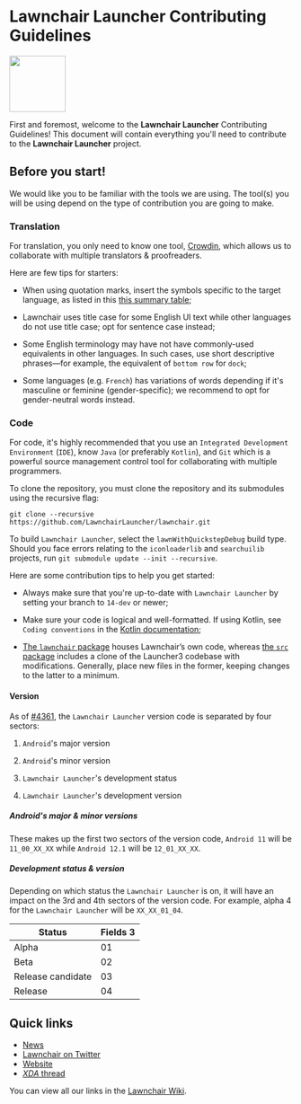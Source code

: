 # Lawnchair Launcher Contributing Guidelines

<img title="" src="https://raw.githubusercontent.com/validcube/lawnchair/pave-path/.github/lawnchair_round.png" alt="" width="100" data-align="inline">

First and foremost, welcome to the **Lawnchair Launcher** Contributing Guidelines! This document will contain everything you'll need to contribute to the **Lawnchair Launcher** project.

## Before you start!

We would like you to be familiar with the tools we are using. The tool(s) you will be using depend on the type of contribution you are going to make.

### Translation

For translation, you only need to know one tool, [Crowdin](https://lawnchair.crowdin.com), which allows us to collaborate with multiple translators & proofreaders.

Here are few tips for starters:

* When using quotation marks, insert the symbols specific to the target language, as listed in this [this summary table](https://en.wikipedia.org/wiki/Quotation_mark#Summary_table);

* Lawnchair uses title case for some English UI text while other languages do not use title case; opt for sentence case instead;

* Some English terminology may have not have commonly-used equivalents in other languages. In such cases, use short descriptive phrases—for example, the equivalent of `bottom row` for `dock`;

* Some languages (e.g. `French`) has variations of words depending if it's masculine or feminine (gender-specific); we recommend to opt for gender-neutral words instead.

### Code

For code, it's highly recommended that you use an `Integrated Development Environment` (`IDE`), know `Java` (or preferably `Kotlin`), and `Git` which is a powerful source management control tool for collaborating with multiple programmers.

To clone the repository, you must clone the repository and its submodules using the recursive flag:

```
git clone --recursive https://github.com/LawnchairLauncher/lawnchair.git
```

To build `Lawnchair Launcher`, select the `lawnWithQuickstepDebug` build type. Should you face errors relating to the `iconloaderlib` and `searchuilib` projects, run `git submodule update --init --recursive`.

Here are some contribution tips to help you get started:

* Always make sure that you're up-to-date with `Lawnchair Launcher` by setting your branch to `14-dev` or newer;

* Make sure your code is logical and well-formatted. If using Kotlin, see `Coding conventions` in the [Kotlin documentation](https://kotlinlang.org/docs/coding-conventions.html);

* [The `lawnchair` package](https://github.com/LawnchairLauncher/lawnchair/tree/14-dev/lawnchair) houses Lawnchair’s own code, whereas [the `src` package](https://github.com/LawnchairLauncher/lawnchair/tree/14-dev/src) includes a clone of the Launcher3 codebase with modifications. Generally, place new files in the former, keeping changes to the latter to a minimum.

#### Version

As of [#4361](https://github.com/LawnchairLauncher/lawnchair/pull/4361), the `Lawnchair Launcher` version code is separated by four sectors:

1. `Android`'s major version

2. `Android`'s minor version

3. `Lawnchair Launcher`'s development status

4. `Lawnchair Launcher`'s development version

##### Android's major & minor versions

These makes up the first two sectors of the version code, `Android 11` will be `11_00_XX_XX` while `Android 12.1` will be `12_01_XX_XX`.

##### Development status & version

Depending on which status the `Lawnchair Launcher` is on, it will have an impact on the 3rd and 4th sectors of the version code. For example, alpha 4 for the `Lawnchair Launcher` will be `XX_XX_01_04`.

| Status             | Fields 3 |
| ------------------ | -------- |
| Alpha              | 01       |
| Beta               | 02       |
| Release candidate  | 03       |
| Release            | 04       |

## Quick links

- [News](https://t.me/lawnchairci)
- [Lawnchair on Twitter](https://twitter.com/lawnchairapp)
- [Website](https://lawnchair.app)
- [_XDA_ thread](https://forum.xda-developers.com/t/lawnchair-customizable-pixel-launcher.3627137/)

You can view all our links in the [Lawnchair Wiki](https://github.com/LawnchairLauncher/lawnchair/wiki).
